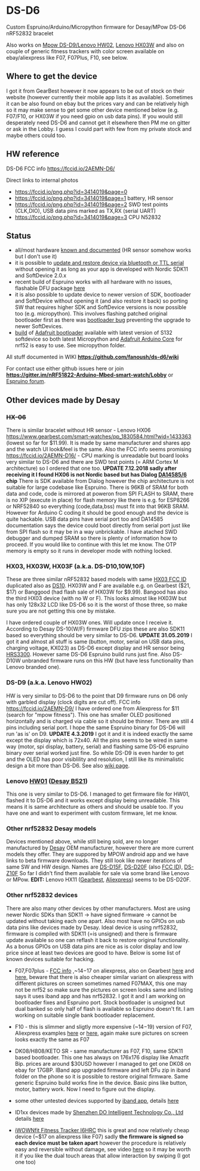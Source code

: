 # DS-D6
Custom Espruino/Arduino/Micropython firmware for Desay/MPow DS-D6 nRF52832 bracelet

Also works on [Mpow DS-D9/Lenovo HW02](https://github.com/fanoush/ds-d6/wiki/DS-D9), [Lenovo HX03W](https://github.com/fanoush/ds-d6#hx03-hx03w-hx03f-aka-ds-d1010w10f) and also on couple of generic fitness trackers with color screen available on ebay/aliexpress like F07, F07Plus, F10, see below.

## Where to get the device

I got it from GearBest however it now appears to be out of stock on their website (however currently their mobile app lists it as available). Sometimes it can be also found on ebay but the prices vary and can be relatively high so it may make sense to get some other device mentioned below (e.g. F07/F10, or HX03W if you need gpio on usb data pins). If you would still desperately need DS-D6 and cannot get it elsewhere then PM me on gitter or ask in the Lobby. I guess I could part with few from my private stock and maybe others could too.

## HW reference
DS-D6 FCC info https://fccid.io/2AEMN-D6/

Direct links to internal photos
- https://fccid.io/png.php?id=3414019&page=0 
- https://fccid.io/png.php?id=3414019&page=1 battery, HR sensor
- https://fccid.io/png.php?id=3414019&page=2 SWD test points (CLK,DIO), USB data pins marked as TX,RX (serial UART)
- https://fccid.io/png.php?id=3414019&page=3 CPU N52832

## Status

- all/most hardware [known and documented](https://github.com/fanoush/ds-d6/wiki/Hardware) (HR sensor somehow works but I don't use it)
- it is possible to [update and restore device via bluetooth or TTL serial](https://github.com/fanoush/ds-d6/wiki/DFU-update) without opening it as long as your app is developed with Nordic SDK11 and SoftDevice 2.0.x
- recent build of Espruino works with all hardware with no issues, flashable DFU package [here](https://github.com/fanoush/ds-d6/tree/master/espruino/DFU)
- it is also possible to update device to newer version of SDK, bootloader and SoftDevice without opening it (and also restore it back) so porting SW that requires higher SDK and SoftDevice versions is now possible too (e.g. micropython). This involves flashing patched original bootloader first as there was [bootloader bug](https://devzone.nordicsemi.com/f/nordic-q-a/16774/updating-from-s132-v2-0-x-to-s132-v3-0-0-with-dual-bank-bootloader-from-sdk-v11-0-0-does-not-work) preventing the upgrade to newer SoftDevices.
- [build](https://github.com/fanoush/ds-d6/tree/master/micropython) of [Adafruit bootloader](https://github.com/adafruit/Adafruit_nRF52_Bootloader) available with latest version of S132 softdevice so both latest Micropython and [Adafruit Arduino Core](https://github.com/adafruit/Adafruit_nRF52_Arduino) for nrf52 is easy to use. See micropython folder.


All stuff documented in WIKI **https://github.com/fanoush/ds-d6/wiki**

For contact use either github issues here or join **https://gitter.im/nRF51822-Arduino-Mbed-smart-watch/Lobby** or [Espruino forum](http://forum.espruino.com/conversations/280747/).

## Other  devices made by Desay

### ~~HX-06~~

There is similar bracelet without HR sensor - Lenovo HX06 https://www.gearbest.com/smart-watches/pp_1830584.html?wid=1433363 (lowest so far for $11.99). It is made by same manufacturer and shares app and the watch UI look&feel is the same. Also the FCC info seems promising https://fccid.io/2AEMN-D16/ - CPU marking is unreadable but board looks very similar to DS-D6 and there are SWD test points (= ARM Cortex M architecture) so I ordered that one too. **UPDATE 7.12.2018 sadly after receiving it I found HX06 is not Nordic based but has Dialog [DA14585/6](https://www.dialog-semiconductor.com/products/connectivity/bluetooth-low-energy/smartbond-da14585-and-da14586) chip** There is SDK available from Dialog however the chip architecture is not suitable for large codebase like Espruino.  There is 96KB of SRAM for both data and code, code is mirrored at poweron from SPI FLASH to SRAM, there is no XIP (execute in place) for flash memory like there is e.g. for ESP8266 or NRF52840 so everything (code,data,bss) must fit into that 96KB SRAM.  However for Arduino C coding it should be good enough and the device is quite hackable. USB data pins have serial port too and DA14585 documentation says the device could boot directly from serial port just like from SPI flash so it may be in a way unbrickable. I have atached SWD debugger and dumped SRAM so there is plenty of information how to proceed. If you would like to continue with this let me know. The OTP memory is empty so it runs in developer mode with nothing locked.

### HX03, HX03W, HX03F (a.k.a. DS-D10,10W,10F)
These are three similar nRF52832 based models with same [HX03 FCC ID](https://fccid.io/2AOYQ-HX03) duplicated also as [DS10](https://fccid.io/2AEMN-D10). HX03W and F are available e.g. on Gearbest ($21, $17) or Banggood (had flash sale of HX03W for $9.99). Bangood has also the third HX03 device (with no W or F). This looks almost like HX03W but has only 128x32 LCD like DS-D6 so it is the worst of those three, so make sure you are not getting this one by mistake.

I have ordered couple of HX03W ones. Will update once I receive it. According to Desay DS-10(W/F) firmware DFU zips these are also SDK11 based so everything should be very similar to DS-D6. **UPDATE 31.05.2019** I got it and almost all stuff is same (button, motor, serial on USB data pins, charging voltage, KX023) as DS-D6 except display and HR sensor being [HRS3300](http://www.tianyihexin.com/pic/file/20170627/20170627154877337733.pdf). However same DS-D6 Espruino build runs just fine. Also DS-D10W unbranded firmware runs on this HW (but have less functionality than Lenovo branded one).

### DS-D9 (a.k.a. Lenovo HW02)
HW is very similar to DS-D6 to the point that D9 firmware runs on D6 only with garbled display (clock digits are cut off). FCC info https://fccid.io/2AEMN-D9/ I have ordered one from Aliexpress for $11 (search for "mpow fitness"). This one has smaller OLED positioned horizontally and is charged via cable so it should be thinner. There are still 4 pins including serial port. I hope the same Espruino binary for DS-D6 will run 'as is' on D9. **UPDATE 4.3.2019** I got it and it is indeed exactly the same except the display which is 72x40. All the pins seems to be wired in same way (motor, spi display, battery, serial) and flashing same DS-D6 espruino binary over serial worked just fine. So while DS-D9 is even harder to get and the OLED has poor visiblility and resolution, I still like its minimalistic design a bit more than DS-D6. See also [wiki page](https://github.com/fanoush/ds-d6/wiki/DS-D9).

### Lenovo [HW01](https://fccid.io/2AEMN-HW01) ([Desay B521](https://fccid.io/2AEMN-B521))
This one is very similar to DS-D6. I managed to get firmware file for HW01, flashed it to DS-D6 and it works except display being unreadable. This means it is same architecture as others and should be usable too. If you have one and want to experiment with custom firmware, let me know.

### Other nrf52832 Desay models

Devices mentioned above, while still being sold, are no longer manufactured by [Desay](https://www.globalsources.com/si/AS/Desay-Infor/6008849906089/Homepage.htm) OEM manufacturer, however there are more current models they offer. They are suppored by MPOW android app and we have links to beta firmware downloads. They still look like newer iterations of same SW and HW design. Names are [DS-D15F](https://www.globalsources.com/si/AS/Desay-Infor/6008849906089/pdtl/smart-bracelet/1167004882.htm), [DS-D20F](https://www.globalsources.com/si/AS/Desay-Infor/6008849906089/pdtl/activity-tracker/1167004827.htm) (also [FCC ID](https://fccid.io/2AEMN-D20)), [DS-Z10F](https://www.globalsources.com/si/AS/Desay-Infor/6008849906089/pdtl/Smart-bracelet/1167004825.htm) So far I didn't find them available for sale via some brand like Lenovo or MPow. **EDIT:** Lenovo HX11 ([Gearbest](https://www.gearbest.com/smart-wristband/pp_009500201679.html?wid=1349303), [Aliexpress](https://www.aliexpress.com/item/4000200809045.html)) seems to be DS-D20F.

### Other nrf52832 devices

There are also many other devices by other manufacturers. Most are using newer Nordic SDKs than SDK11 -> have signed firmware -> cannot be updated without taking each one apart. Also most have no GPIOs on usb data pins like devices made by Desay. Ideal device is using nrf52832, firmware is compiled with SDK11 (=is unsigned) and there is firmware update available so one can reflash it back to restore original functionality. As a bonus GPIOs on USB data pins are nice as is color display and low price since at least two devices are good to have.  Below is some list of known devices suitable for hacking. 

- F07,F07plus - [FCC info](https://fccid.io/2AONX-F07) ,~$14-$17 on aliexpress, also on Gearbest [here](https://www.gearbest.com/smart-watches/pp_1231729.html?wid=1433363) and [here](https://www.gearbest.com/smart-watches/pp_009307252051.html), beware that there is also cheaper similar variant on aliexpress with different pictures on screen sometimes named F07MAX, this one may not be nrf52 so make sure the pictures on screen looks same and listing says it uses iband app and has nrf52832. I got it and I am working on bootloader fixes and Espruino port. Stock bootloader is unsigned but dual banked so only half of flash is available so Espruino doesn't fit. I am working on suitable single bank bootloader replacement.

- F10 - this is slimmer and sligtly more expensive (~$14-$19) version of F07, Aliexpress examples [here](https://www.aliexpress.com/item/32864537037.html) or [here](https://www.aliexpress.com/item/32867894249.html), again make sure pictures on screen looks exactly the same as F07

- DK08/H808/KETO SR - same manufacturer as F07, F10, same SDK11 based bootloader. This one has always on 176x176 display like Amazfit Bip. prices are around $30USD however I managed to get one DK08 on ebay for 17GBP. IBand app upgraded firmware and left DFu zip in iband folder on the phone so it is possible to restore original firmware. Same generic Espruino build works fine in the device. Basic pins like button, motor, battery work. Now I need to figure out the display.

- some other untested devices supported by [iband app](https://play.google.com/store/apps/details?id=com.manridy.iband&hl=en), details [here](http://forum.espruino.com/comments/14746917/)

- ID1xx devices made by [Shenzhen DO Intelligent Technology Co., Ltd](https://fccid.io/2AHFT) details [here](http://forum.espruino.com/comments/14731598/)

- [iWOWNfit Fitness Tracker I6HRC](https://fccid.io/2AKPH-I6HRC/) this is great and now relatively cheap device (~$17 on aliexpress like F07) sadly **the firmware is signed so each device must be taken apart** however the procedure is relatively easy and reversible without damage, see video [here](https://www.youtube.com/watch?v=0Fu-VSuKHEg) so it may be worth it if you like the dual touch areas that allow interaction by swiping (I got one too)
